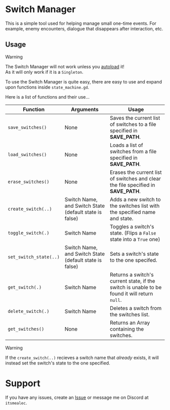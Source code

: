 # Switch Manager

This is a simple tool used for helping manage small one-time events. For example, enemy encounters, dialogue that disappears after interaction, etc.

## Usage

> [!WARNING]
> The Switch Manager will not work unless you [autoload](https://docs.godotengine.org/en/stable/tutorials/scripting/singletons_autoload.html) it!<br/>
> As it will only work if it is a `Singleton`.

To use the Switch Manager is quite easy, there are easy to use and expand upon functions inside `state_machine.gd`.

Here is a list of functions and their use...

| Function | Arguments | Usage |
|----------|-----------|-------|
| `save_switches()` | None | Saves the current list of switches to a file specified in **SAVE_PATH**. |
| `load_switches()` | None | Loads a list of switches from a file specified in **SAVE_PATH**. |
| `erase_switches()` | None | Erases the current list of switches and clear the file specified in **SAVE_PATH**. |
| `create_switch(..)` | Switch Name, and Switch State (default state is false) | Adds a new switch to the switches list with the specified name and state. |
| `toggle_switch(.)` | Switch Name | Toggles a switch's state. (Flips a `False` state into a `True` one) |
| `set_switch_state(..)` | Switch Name, and Switch State (default state is false) | Sets a switch's state to the one specifed.  |
| `get_switch(.)` | Switch Name | Returns a switch's current state, if the switch is unable to be found it will return `null`. |
| `delete_switch(.)` | Switch Name | Deletes a switch from the switches list. |
| `get_switches()` | None | Returns an Array containing the switches. |

> [!WARNING]
> If the `create_switch(..)` recieves a switch name that *already* exists, it will instead set the switch's state to the one specified.

# Support

If you have any issues, create an [Issue](https://github.com/AlecSouthward/Switch-Manager/issues/new) or message me on Discord at `itsmealec`.
